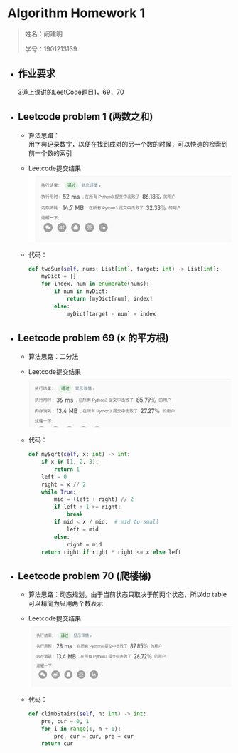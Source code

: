 # Algorithm Homework 1
> 姓名：阙建明
>
> 学号：1901213139

- ## 作业要求
  3道上课讲的LeetCode题目1，69，70

- ## Leetcode problem 1 (两数之和)
  - 算法思路：<br/>
    用字典记录数字，以便在找到成对的另一个数的时候，可以快速的检索到前一个数的索引
  
  - Leetcode提交结果
    ![result](AlgorithmHomework1.assets/7222676-c485f42b177afce2.png)
  - 代码：
    ```python
    def twoSum(self, nums: List[int], target: int) -> List[int]:
        myDict = {}
        for index, num in enumerate(nums):
            if num in myDict:
                return [myDict[num], index]
            else:
                myDict[target - num] = index
    ```

- ## Leetcode problem 69 (x 的平方根)
  - 算法思路：二分法
  
  - Leetcode提交结果
    ![result](AlgorithmHomework1.assets/7222676-6a5936bab1f54a06.png)
  - 代码：
    ```python
    def mySqrt(self, x: int) -> int:
        if x in [1, 2, 3]:
            return 1
        left = 0
        right = x // 2
        while True:
            mid = (left + right) // 2
            if left + 1 >= right:
                break
            if mid < x / mid:  # mid to small
                left = mid
            else:
                right = mid
        return right if right * right <= x else left
    ```

- ## Leetcode problem 70 (爬楼梯)
  - 算法思路：动态规划。由于当前状态只取决于前两个状态，所以dp table可以精简为只用两个数表示
  
  - Leetcode提交结果
    ![result](AlgorithmHomework1.assets/7222676-dde7e98b91cb5454.png)
  - 代码：
    ```python
    def climbStairs(self, n: int) -> int:
        pre, cur = 0, 1
        for i in range(1, n + 1):
            pre, cur = cur, pre + cur
        return cur
    ```